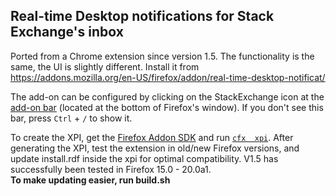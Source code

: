 ## Real-time Desktop notifications for Stack Exchange's inbox
Ported from a Chrome extension since version 1.5. The functionality is the same, the UI is slightly different.
Install it from https://addons.mozilla.org/en-US/firefox/addon/real-time-desktop-notificat/

The add-on can be configured by clicking on the StackExchange icon at the [add-on bar](http://support.mozilla.org/en-US/kb/add-on-bar-quick-access-to-add-ons) (located at the bottom of Firefox's window). If you don't see this bar, press `Ctrl` + `/` to show it.

To create the XPI, get the [Firefox Addon SDK](https://addons.mozilla.org/en-US/developers/docs/sdk/latest/dev-guide/index.html) and run [`cfx 
xpi`](https://addons.mozilla.org/en-US/developers/docs/sdk/latest/dev-guide/tutorials/getting-started-with-cfx.html#cfx-xpi).
After generating the XPI, test the extension in old/new Firefox versions, and update install.rdf inside the xpi for optimal compatibility. V1.5 has successfully been tested in Firefox 15.0 - 20.0a1.  
**To make updating easier, run build.sh**

